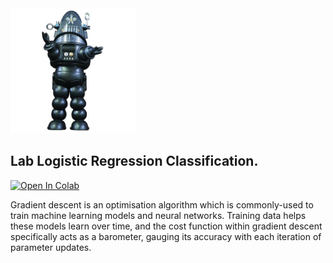 <img src="images/robby.png" alt="drawing" width="200"/>

## Lab Logistic Regression Classification.



<a target="_blank" href="https://colab.research.google.com/github/antonioGoncalves64/ML/blob/main/Lab_logistic regression_Classification.ipynb">
  <img src="https://colab.research.google.com/assets/colab-badge.svg" alt="Open In Colab"/>
</a>


Gradient descent is an optimisation algorithm which is commonly-used to train machine learning models and neural networks. Training data helps these models learn over time, and the cost function within gradient descent specifically acts as a barometer, gauging its accuracy with each iteration of parameter updates.
